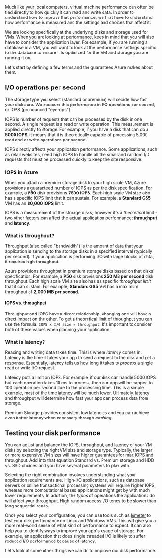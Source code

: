 Much like your local computers, virtual machine performance can often be tied directly to how quickly it can read and write data. In order to understand how to improve that performance, we first have to understand how performance is measured and the settings and choices that affect it.

We are looking specifically at the underlying disks and storage used for VMs. When you are looking at performance, keep in mind that you will also have to consider the application layer. For example, if you are running a database in a VM, you will want to look at the performance settings specific to the database to ensure it is optimized for the VM and storage you are running it on.

Let's start by defining a few terms and the guarantees Azure makes about them.

## I/O operations per second

The storage type you select (standard or premium) will decide how fast your disks are. We measure this performance in I/O operations per second, or IOPS (pronounced "eye-ops").

IOPS is number of requests that can be processed by the disk in one second. A single request is a read or write operation. This measurement is applied directly to storage. For example, if you have a disk that can do a **5000 IOPS**, it means that it is theoretically capable of processing 5,000 read and or write operations per second.

IOPS directly affects your application performance. Some applications, such as retail websites, need high IOPS to handle all the small and random I/O requests that must be processed quickly to keep the site responsive.

### IOPS in Azure

When you attach a premium storage disk to your high scale VM, Azure provisions a guaranteed number of IOPS as per the disk specification. For example, a **P50** disk provisions **7500 IOPS**. Each high scale VM size also has a specific IOPS limit that it can sustain. For example, a **Standard GS5** VM has an **80,000 IOPS** limit.

IOPS is a measurement of the storage disks, however it's a _theoretical_ limit - two other factors can affect the actual application performance: **throughput** and **latency**.

### What is throughput?
Throughput (also called "bandwidth") is the amount of data that your application is sending to the storage disks in a specified interval (typically per second). If your application is performing I/O with large blocks of data, it requires high throughput.

Azure provisions throughput in premium storage disks based on that disks' specification. For example, a **P50** disk provisions **250 MB per second** disk throughput. Each high scale VM size also has as specific _throughput limit_ that it can sustain. For example, **Standard GS5** VM has a maximum throughput of **2,000 MB per second**.

#### IOPS vs. throughput

Throughput and IOPS have a direct relationship, changing one will have a direct impact on the other. To get a theoretical limit of throughput you can use the formula: `IOPS x I/O size = throughput`. It's important to consider both of these values when planning your application.

### What is latency?

Reading and writing data takes time. This is where _latency_ comes in. Latency is the time it takes your app to send a request to the disk and get a response. Essentially, latency tells us how long it takes to _process_ a single read or write I/O request.

Latency puts a limit on IOPS. For example, if our disk can handle 5000 IOPS but each operation takes 10 ms to process, then our app will be capped to 100 operation per second due to the processing time. This is a simple example, most of the time latency will be much lower. Ultimately, latency and throughput will determine how fast your app can process data from storage. 

Premium Storage provides consistent low latencies and you can achieve even better latency when necessary through _caching_. 

## Testing your disk performance

You can adjust and balance the IOPS, throughput, and latency of your VM disks by selecting the right VM size and storage type. Typically, the larger or more expensive VM sizes will have higher guarantees for max IOPS and throughput. Add into that equation Standard vs. Premium storage and HDD vs. SSD choices and you have several parameters to play with.

Selecting the right combination involves understanding what your application requirements are. High-I/O applications, such as database servers or online transactional processing systems will require higher IOPS, whereas more computational based applications might get by with much lower requirements. In addition, the _types_ of operations the applications do will affect your throughput. High random access I/O tends to be slower than long sequential reads.

Once you select your configuration, you can use tools such as [Iometer](http://iometer.org/) to test your disk performance on Linux and Windows VMs. This will give you a more real-world sense of what kind of performance to expect. It can also help you to identify ways to improve your app's usage of storage. For example, an application that does single threaded I/O is likely to suffer reduced I/O performance because of latency.

Let's look at some other things we can do to improve our disk performance.

